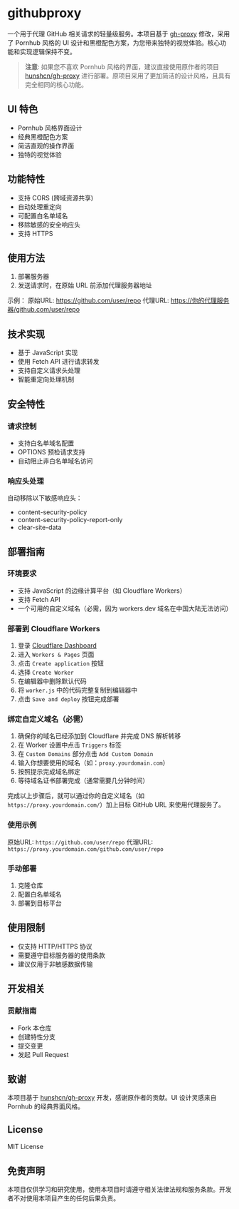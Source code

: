 # githubproxy

一个用于代理 GitHub 相关请求的轻量级服务。本项目基于 [gh-proxy](https://github.com/hunshcn/gh-proxy) 修改，采用了 Pornhub 风格的 UI 设计和黑橙配色方案，为您带来独特的视觉体验。核心功能和实现逻辑保持不变。

> **注意**: 如果您不喜欢 Pornhub 风格的界面，建议直接使用原作者的项目 [hunshcn/gh-proxy](https://github.com/hunshcn/gh-proxy) 进行部署。原项目采用了更加简洁的设计风格，且具有完全相同的核心功能。

## UI 特色

- Pornhub 风格界面设计
- 经典黑橙配色方案
- 简洁直观的操作界面
- 独特的视觉体验

## 功能特性

- 支持 CORS (跨域资源共享)
- 自动处理重定向
- 可配置白名单域名
- 移除敏感的安全响应头
- 支持 HTTPS

## 使用方法

1. 部署服务器
2. 发送请求时，在原始 URL 前添加代理服务器地址

示例：
原始URL: <https://github.com/user/repo>
代理URL: [https://你的代理服务器/github.com/user/repo](https://你的代理服务器/github.com/user/repo)

## 技术实现

- 基于 JavaScript 实现
- 使用 Fetch API 进行请求转发
- 支持自定义请求头处理
- 智能重定向处理机制

## 安全特性

### 请求控制

- 支持白名单域名配置
- OPTIONS 预检请求支持
- 自动阻止非白名单域名访问

### 响应头处理

自动移除以下敏感响应头：

- content-security-policy
- content-security-policy-report-only
- clear-site-data

## 部署指南

### 环境要求

- 支持 JavaScript 的边缘计算平台（如 Cloudflare Workers）
- 支持 Fetch API
- 一个可用的自定义域名（必需，因为 workers.dev 域名在中国大陆无法访问）

### 部署到 Cloudflare Workers

1. 登录 [Cloudflare Dashboard](https://dash.cloudflare.com)
2. 进入 `Workers & Pages` 页面
3. 点击 `Create application` 按钮
4. 选择 `Create Worker`
5. 在编辑器中删除默认代码
6. 将 `worker.js` 中的代码完整复制到编辑器中
7. 点击 `Save and deploy` 按钮完成部署

### 绑定自定义域名（必需）

1. 确保你的域名已经添加到 Cloudflare 并完成 DNS 解析转移
2. 在 Worker 设置中点击 `Triggers` 标签
3. 在 `Custom Domains` 部分点击 `Add Custom Domain`
4. 输入你想要使用的域名（如：`proxy.yourdomain.com`）
5. 按照提示完成域名绑定
6. 等待域名证书部署完成（通常需要几分钟时间）

完成以上步骤后，就可以通过你的自定义域名（如 `https://proxy.yourdomain.com/`）加上目标 GitHub URL 来使用代理服务了。

### 使用示例

原始URL: `https://github.com/user/repo`
代理URL: `https://proxy.yourdomain.com/github.com/user/repo`

### 手动部署

1. 克隆仓库
2. 配置白名单域名
3. 部署到目标平台

## 使用限制

- 仅支持 HTTP/HTTPS 协议
- 需要遵守目标服务器的使用条款
- 建议仅用于非敏感数据传输

## 开发相关

### 贡献指南

- Fork 本仓库
- 创建特性分支
- 提交变更
- 发起 Pull Request

## 致谢

本项目基于 [hunshcn/gh-proxy](https://github.com/hunshcn/gh-proxy) 开发，感谢原作者的贡献。UI 设计灵感来自 Pornhub 的经典界面风格。

## License

MIT License

## 免责声明

本项目仅供学习和研究使用，使用本项目时请遵守相关法律法规和服务条款。开发者不对使用本项目产生的任何后果负责。
